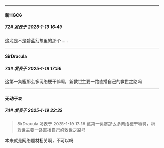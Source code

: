 ﻿
*****

####  新HGCG  
##### 72#       发表于 2025-1-19 16:40

这龙是不是碧蓝幻想里的那个……


*****

####  SirDracula  
##### 73#       发表于 2025-1-19 17:59

这第一集塞那么多网络梗干嘛啊，新救世主要一路直播自己的救世之路吗


*****

####  无动于衷  
##### 74#       发表于 2025-1-19 22:25

<blockquote>SirDracula 发表于 2025-1-19 17:59
这第一集塞那么多网络梗干嘛啊，新救世主要一路直播自己的救世之路吗</blockquote>
本来就是网络题材相关啊，不可以吗

